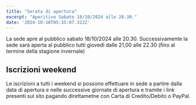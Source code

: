 ```yaml
---
title: "Serata di apertura"
excerpt: "Aperitivo Sabato 18/10/2024 alle 20.30."
date: '2024-10-18T05:35:07.322Z'
---
```


La sede apre al pubblico sabato 18/10/2024 alle 20.30.
Successivamente la sede sarà aperta al pubblico tutti giovedì dalle 21,00 alle 22.30 (fino al termine della stagione invernale)

## Iscrizioni weekend

Le iscrizioni a tutti i weekend si possono effettuare in sede a partire dalla data di apertura e nelle successive giornate di apertura e tramite i link presenti sul sito pagando direttametne con Carta di Credito/Debito o PayPal.
